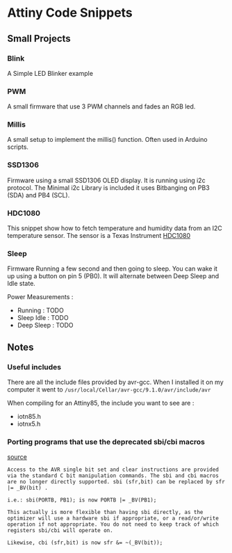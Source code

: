 # Attiny Code Snippets

## Small Projects
### Blink

A Simple LED Blinker example

### PWM

A small firmware that use 3 PWM channels and fades an RGB led.

### Millis

A small setup to implement the millis() function. Often used in Arduino scripts.

### SSD1306

Firmware using a small SSD1306 OLED display. It is running using i2c protocol. The Minimal i2c Library is included it uses Bitbanging on PB3 (SDA) and PB4 (SCL).

### HDC1080

This snippet show how to fetch temperature and humidity data from an I2C temperature sensor. The sensor is a Texas Instrument [HDC1080](http://www.ti.com/lit/ds/symlink/hdc1080.pdf)

### Sleep

Firmware Running a few second and then going to sleep. You can wake it up using a button on pin 5 (PB0). It will alternate between Deep Sleep and Idle state.

Power Measurements :
- Running : TODO
- Sleep Idle : TODO
- Deep Sleep : TODO


## Notes

### Useful includes

There are all the include files provided by avr-gcc. When I installed it on my computer it went to
`/usr/local/Cellar/avr-gcc/9.1.0/avr/include/avr`

When compiling for an Attiny85, the include you want to see are :
- iotn85.h
- iotnx5.h

### Porting programs that use the deprecated sbi/cbi macros

[source](https://www.nongnu.org/avr-libc/user-manual/group__avr__sfr.html)

```
Access to the AVR single bit set and clear instructions are provided via the standard C bit manipulation commands. The sbi and cbi macros are no longer directly supported. sbi (sfr,bit) can be replaced by sfr |= _BV(bit) .

i.e.: sbi(PORTB, PB1); is now PORTB |= _BV(PB1);

This actually is more flexible than having sbi directly, as the optimizer will use a hardware sbi if appropriate, or a read/or/write operation if not appropriate. You do not need to keep track of which registers sbi/cbi will operate on.

Likewise, cbi (sfr,bit) is now sfr &= ~(_BV(bit));
```
